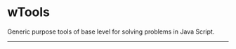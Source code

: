 # wTools

Generic purpose tools of base level for solving problems in Java Script.

_ _ _ _ _ _





















































































